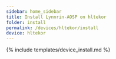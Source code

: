 ```yaml
---
sidebar: home_sidebar
title: Install Lynnrin-AOSP on hltekor
folder: install
permalink: /devices/hltekor/install
device: hltekor
---
```

{% include templates/device_install.md %}
